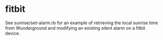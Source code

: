 # fitbit

See sunrise/set-alarm.rb for an example of retrieving the local sunrise time from Wunderground and modifying an existing silent alarm on a fitbit device.
